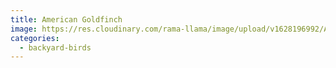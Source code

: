 ```yaml
---
title: American Goldfinch
image: https://res.cloudinary.com/rama-llama/image/upload/v1628196992/American_Goldfinch_viygfm.jpg
categories:
  - backyard-birds
---
```


